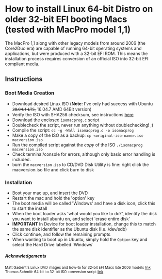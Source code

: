 # How to install Linux 64-bit Distro on older 32-bit EFI booting Macs (tested with MacPro model 1,1)
The MacPro 1,1 along with other legacy models from around 2006 (the Core2Duo era) are capable of running 64-bit operating systems and applications, but were produced with a 32-bit EFI ROM.  This means the installation process requires conversion of an official ISO into 32-bit EFI compliant media.

## Instructions

### Boot Media Creation
- Download desired Linux ISO (**Note:** I've only had success  with Ubuntu 2̶0̶.̶0̶4̶.̶1̶ ̶L̶T̶S̶, 16.04.7 AMD 64Bit version)
- Verify the ISO with SHA256 checksum, see instructions [here](https://ubuntu.com/tutorials/how-to-verify-ubuntu#3-download-checksums-and-signatures)
- Download the enclosed `isomacprog.c` script
- Doublecheck the script, never run anything without doublechecking! ;)
- Compile the script: `cc -g -Wall isomacprog.c -o isomacprog`
- Make a copy of the ISO as a backup: `cp <original-iso-name>.iso macversion.iso`
- Run the compiled script against the *copy* of the ISO `./isomacprog macversion.iso` 
- Check terminal/console for errors, although only basic error handling is included.
- burn the `macversion.iso` to CD/DVD Disk Utility is fine: right click the macversion.iso file and click burn to disk

### Installation
- Boot your mac up, and insert the DVD
- Restart the mac and hold the 'option' key
- The boot media will be called 'Windows' and have a disk icon, click this to start the install
- When the boot loader asks 'what would you like to do?', identify the disk you want to install ubuntu on, and select 'erase entire disk'
- **IMPORTANT** In Device for boot loader installation, change this to match the same disk identifier as the Ubuntu disk (I.e. /dev/sdb)
- Click continue, and follow the remaining prompts.
- When wanting to boot up in Ubuntu, simply hold the `Option` key and select the Hard Drive labelled 'Windows'

##### Acknowledgements
<sup>Matt Gadient's Linux DVD images and how-to for 32-bit EFI Macs late 2006 models [link](https://mattgadient.com/linux-dvd-images-and-how-to-for-32-bit-efi-macs-late-2006-models/)<br>Thomas Schmitt: 64-bit to 32-bit ISO conversion script [link](https://bugs.launchpad.net/ubuntu-cdimage/+bug/1298894/comments/16)<sup>
